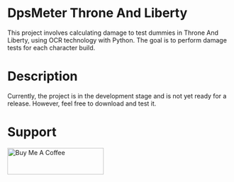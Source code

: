 
# DpsMeter Throne And Liberty
This project involves calculating damage to test dummies in Throne And Liberty, using OCR technology with Python. The goal is to perform damage tests for each character build.

# Description
Currently, the project is in the development stage and is not yet ready for a release. However, feel free to download and test it.

# Support
<a href="https://www.buymeacoffee.com/devdilong" target="_blank"><img src="https://cdn.buymeacoffee.com/buttons/v2/default-yellow.png" alt="Buy Me A Coffee" style="height: 60px !important;width: 217px !important;" ></a>

